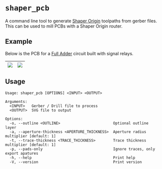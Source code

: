 # `shaper_pcb`

A command line tool to generate [Shaper Origin](https://www.shapertools.com/en-us) toolpaths from gerber files.
This can be used to mill PCBs with a Shaper Origin router.

## Example

Below is the PCB for a [Full Adder](https://en.wikipedia.org/wiki/Adder_(electronics)#Full_adder) circuit built with signal relays.

|![](https://github.com/user-attachments/assets/10649f2e-d167-4f4c-9922-45b2840801ec)|![](https://github.com/user-attachments/assets/f4405da9-8fc0-4d94-8ade-05dce0d26d9f)|
|--|--|

## Usage

```
Usage: shaper_pcb [OPTIONS] <INPUT> <OUTPUT>

Arguments:
  <INPUT>   Gerber / Drill file to process
  <OUTPUT>  SVG file to output

Options:
  -o, --outline <OUTLINE>                        Optional outline layer
  -a, --aperture-thickness <APERTURE_THICKNESS>  Aperture radius multiplier [default: 1]
  -t, --trace-thickness <TRACE_THICKNESS>        Trace thickness multiplier [default: 1]
  -p, --pads-only                                Ignore traces, only export apatures
  -h, --help                                     Print help
  -V, --version                                  Print version
```
